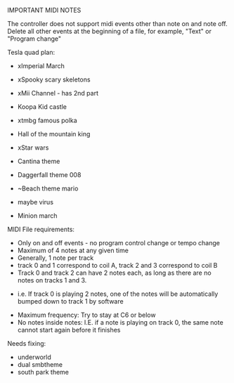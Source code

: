 IMPORTANT MIDI NOTES

The controller does not support midi events other than note on and note off. Delete all other events at the beginning of a file,
for example, "Text" or "Program change"

Tesla quad plan:

 - xImperial March
 - xSpooky scary skeletons
 - xMii Channel - has 2nd part
 - Koopa Kid castle
 - xtmbg famous polka
 - Hall of the mountain king
 - xStar wars
 - Cantina theme
 - Daggerfall theme 008
 - ~Beach theme mario 

 - maybe virus
 - Minion march


MIDI File requirements:
 - Only on and off events - no program control change or tempo change
 - Maximum of 4 notes at any given time
 - Generally, 1 note per track
 - track 0 and 1 correspond to coil A, track 2 and 3 correspond to coil B
 - Track 0 and track 2 can have 2 notes each, as long as there are no notes on tracks 1 and 3.
 + i.e. If track 0 is playing 2 notes, one of the notes will be automatically bumped down to track 1 by software
 - Maximum frequency: Try to stay at C6 or below
 - No notes inside notes: I.E. if a note is playing on track 0, the same note cannot start again before it finishes


 Needs fixing:
 - underworld
 - dual smbtheme
 - south park theme